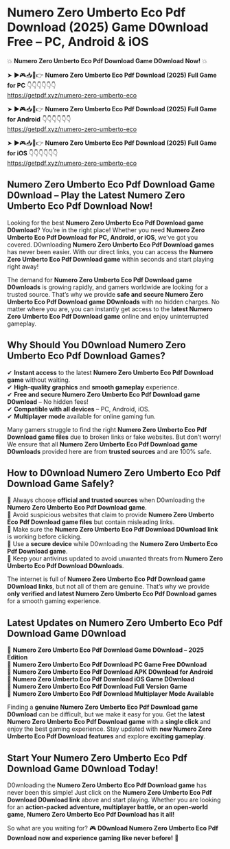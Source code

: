 # Numero Zero Umberto Eco Pdf Download (2025) Game D0wnload Free – PC, Android & iOS

💥 **Numero Zero Umberto Eco Pdf Download Game D0wnload Now!** 💥  

➤ ►🎮📥📱👉 **Numero Zero Umberto Eco Pdf Download (2025) Full Game for PC** 👇👇👇👇👇👇  
https://getpdf.xyz/numero-zero-umberto-eco  

➤ ►🎮📥📱👉 **Numero Zero Umberto Eco Pdf Download (2025) Full Game for Android** 👇👇👇👇👇👇  
https://getpdf.xyz/numero-zero-umberto-eco  

➤ ►🎮📥📱👉 **Numero Zero Umberto Eco Pdf Download (2025) Full Game for iOS** 👇👇👇👇👇👇  
https://getpdf.xyz/numero-zero-umberto-eco  

## Numero Zero Umberto Eco Pdf Download Game D0wnload – Play the Latest Numero Zero Umberto Eco Pdf Download Now!

Looking for the best **Numero Zero Umberto Eco Pdf Download game D0wnload**? You’re in the right place! Whether you need **Numero Zero Umberto Eco Pdf Download for PC, Android, or iOS**, we’ve got you covered. D0wnloading **Numero Zero Umberto Eco Pdf Download games** has never been easier. With our direct links, you can access the **Numero Zero Umberto Eco Pdf Download game** within seconds and start playing right away!  

The demand for **Numero Zero Umberto Eco Pdf Download game D0wnloads** is growing rapidly, and gamers worldwide are looking for a trusted source. That’s why we provide **safe and secure Numero Zero Umberto Eco Pdf Download game D0wnloads** with no hidden charges. No matter where you are, you can instantly get access to the **latest Numero Zero Umberto Eco Pdf Download game** online and enjoy uninterrupted gameplay.  

## **Why Should You D0wnload Numero Zero Umberto Eco Pdf Download Games?**  

✔ **Instant access** to the latest **Numero Zero Umberto Eco Pdf Download game** without waiting.  
✔ **High-quality graphics** and **smooth gameplay** experience.  
✔ **Free and secure Numero Zero Umberto Eco Pdf Download game D0wnload** – No hidden fees!  
✔ **Compatible with all devices** – PC, Android, iOS.  
✔ **Multiplayer mode** available for online gaming fun.  

Many gamers struggle to find the right **Numero Zero Umberto Eco Pdf Download game files** due to broken links or fake websites. But don’t worry! We ensure that all **Numero Zero Umberto Eco Pdf Download game D0wnloads** provided here are from **trusted sources** and are 100% safe.  

## **How to D0wnload Numero Zero Umberto Eco Pdf Download Game Safely?**  

📌 Always choose **official and trusted sources** when D0wnloading the **Numero Zero Umberto Eco Pdf Download game**.  
📌 Avoid suspicious websites that claim to provide **Numero Zero Umberto Eco Pdf Download game files** but contain misleading links.  
📌 Make sure the **Numero Zero Umberto Eco Pdf Download D0wnload link** is working before clicking.  
📌 Use a **secure device** while D0wnloading the **Numero Zero Umberto Eco Pdf Download game**.  
📌 Keep your antivirus updated to avoid unwanted threats from **Numero Zero Umberto Eco Pdf Download D0wnloads**.  

The internet is full of **Numero Zero Umberto Eco Pdf Download game D0wnload links**, but not all of them are genuine. That’s why we provide **only verified and latest Numero Zero Umberto Eco Pdf Download games** for a smooth gaming experience.  

## **Latest Updates on Numero Zero Umberto Eco Pdf Download Game D0wnload**  

🔹 **Numero Zero Umberto Eco Pdf Download Game D0wnload – 2025 Edition**  
🔹 **Numero Zero Umberto Eco Pdf Download PC Game Free D0wnload**  
🔹 **Numero Zero Umberto Eco Pdf Download APK D0wnload for Android**  
🔹 **Numero Zero Umberto Eco Pdf Download iOS Game D0wnload**  
🔹 **Numero Zero Umberto Eco Pdf Download Full Version Game**  
🔹 **Numero Zero Umberto Eco Pdf Download Multiplayer Mode Available**  

Finding a **genuine Numero Zero Umberto Eco Pdf Download game D0wnload** can be difficult, but we make it easy for you. Get the **latest Numero Zero Umberto Eco Pdf Download game** with a **single click** and enjoy the best gaming experience. Stay updated with **new Numero Zero Umberto Eco Pdf Download features** and explore **exciting gameplay**.  

## **Start Your Numero Zero Umberto Eco Pdf Download Game D0wnload Today!**  

D0wnloading the **Numero Zero Umberto Eco Pdf Download game** has never been this simple! Just click on the **Numero Zero Umberto Eco Pdf Download D0wnload link** above and start playing. Whether you are looking for an **action-packed adventure, multiplayer battle, or an open-world game**, **Numero Zero Umberto Eco Pdf Download has it all!**  

So what are you waiting for? 🎮 **D0wnload Numero Zero Umberto Eco Pdf Download now and experience gaming like never before!** 🚀  